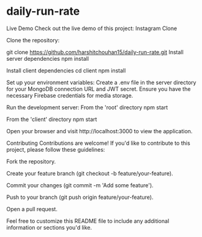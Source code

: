 # daily-run-rate
Live Demo
Check out the live demo of this project: Instagram Clone


Clone the repository:

git clone https://github.com/harshitchouhan15/daily-run-rate.git
Install server dependencies
npm install

Install client dependencies
cd client
npm install

Set up your environment variables:
Create a .env file in the server directory for your MongoDB connection URL and JWT secret. Ensure you have the necessary Firebase credentials for media storage.

Run the development server:
From the 'root' directory
npm start

From the 'client' directory
npm start

Open your browser and visit http://localhost:3000 to view the application.

Contributing Contributions are welcome! If you'd like to contribute to this project, please follow these guidelines:

Fork the repository.

Create your feature branch (git checkout -b feature/your-feature).

Commit your changes (git commit -m 'Add some feature').

Push to your branch (git push origin feature/your-feature).

Open a pull request.

Feel free to customize this README file to include any additional information or sections you'd like.
